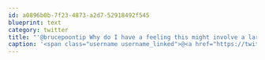 ```yaml
---
id: a0896b0b-7f23-4873-a2d7-52918492f545
blueprint: text
category: twitter
title: "'@brucepoontip Why do I have a feeling this might involve a large US clothing company."
caption: '<span class="username username_linked">@<a href="https://twitter.com/brucepoontip" title="Bruce Poon Tip">brucepoontip</a></span> Why do I have a feeling this might involve a large US clothing company.'
---
```

